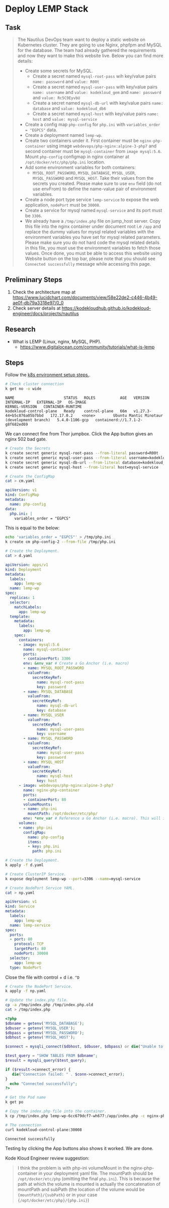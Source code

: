 # Deploy LEMP Stack

## Task

> The Nautilus DevOps team want to deploy a static website on Kubernetes cluster. They are going to use Nginx, phpfpm and MySQL for the database. The team had already gathered the requirements and now they want to make this website live. Below you can find more details:
>
> * Create some secrets for MySQL.
>   * Create a secret named `mysql-root-pass` wih key/value pairs `name: password` and `value: R00t`
>   * Create a secret named `mysql-user-pass` with key/value pairs `name: username` and `value: kodekloud_gem` and `name: password` and `value: Rc5C9EyvbU`
>   * Create a secret named `mysql-db-url` with key/value pairs `name: database` and `value: kodekloud_db6`
>   * Create a secret named `mysql-host` with key/value pairs `name: host` and `value: mysql-service`
> * Create a config map `php-config` for `php.ini` with `variables_order = "EGPCS"` data.
> * Create a deployment named `lemp-wp`.
> * Create two containers under it. First container must be `nginx-php-container` using image `webdevops/php-nginx:alpine-3-php7` and second container must be `mysql-container` from `image mysql:5.6`. Mount `php-config` configmap in nginx container at `/opt/docker/etc/php/php.ini` location.
> * Add some environment variables for both containers:
>   * `MYSQL_ROOT_PASSWORD`, `MYSQL_DATABASE`, `MYSQL_USER`, `MYSQL_PASSWORD` and `MYSQL_HOST`. Take their values from the secrets you created. Please make sure to use `env` field (do not use envFrom) to define the name-value pair of environment variables.
> * Create a node port type service `lemp-service` to expose the web application, `nodePort` must be `30008`.
> * Create a service for mysql named `mysql-service` and its port must be `3306`.
> * We already have a `/tmp/index.php` file on jump_host server. Copy this file into the nginx container under document root i.e `/app` and replace the dummy values for mysql related variables with the environment variables you have set for mysql related parameters. Please make sure you do not hard code the mysql related details in this file, you must use the environment variables to fetch those values.
> Once done, you must be able to access this website using Website button on the top bar, please note that you should see `Connected successfully` message while accessing this page.

## Preliminary Steps

1. Check the architecture map at <https://www.lucidchart.com/documents/view/58e22de2-c446-4b49-ae0f-db79a3318e97/0_0>
2. Check server details at <https://kodekloudhub.github.io/kodekloud-engineer/docs/projects/nautilus>

## Research

* What is LEMP (Linux, nginx, MySQL, PHP).
  * https://www.digitalocean.com/community/tutorials/what-is-lemp

## Steps

Follow the [k8s environment setup steps.](setup-k8s-env.md).

```bash
# Check cluster connection
k get no -o wide
```

```
NAME                      STATUS   ROLES           AGE   VERSION                     INTERNAL-IP   EXTERNAL-IP   OS-IMAGE                                      KERNEL-VERSION   CONTAINER-RUNTIME
kodekloud-control-plane   Ready    control-plane   66m   v1.27.3-44+b5c876a05b7bbd   172.17.0.2    <none>        Ubuntu Mantic Minotaur (development branch)   5.4.0-1106-gcp   containerd://1.7.1-2-g8f682ed69
```

We can connect fine from Thor jumpbox. Click the App button gives an nginx 502 bad gate.

```bash
# Create the Secrets
k create secret generic mysql-root-pass --from-literal password=R00t
k create secret generic mysql-user-pass --from-literal username=kodekloud_gem --from-literal password=Rc5C9EyvbU
k create secret generic mysql-db-url --from-literal database=kodekloud_db6
k create secret generic mysql-host --from-literal host=mysql-service

# Create the ConfigMap
cat > cm.yaml
```


```yaml
apiVersion: v1
kind: ConfigMap
metadata:
  name: php-config
data:
  php.ini: |
    variables_order = "EGPCS"
```

This is equal to the below:

```bash
echo 'variables_order = "EGPCS"' > /tmp/php.ini
k create cm php-config-2 --from-file /tmp/php.ini

# Create the Deployment.
cat > d.yaml
```

```yaml
apiVersion: apps/v1
kind: Deployment
metadata:
  labels:
    app: lemp-wp
  name: lemp-wp
spec:
  replicas: 1
  selector:
    matchLabels:
      app: lemp-wp
  template:
    metadata:
      labels:
        app: lemp-wp
    spec:
      containers:
      - image: mysql:5.6
        name: mysql-container
        ports:
        - containerPort: 3306
        env: &env_var # Create a Go Anchor (i.e. macro)
        - name: MYSQL_ROOT_PASSWORD
          valueFrom:
            secretKeyRef:
              name: mysql-root-pass
              key: password
        - name: MYSQL_DATABASE
          valueFrom:
            secretKeyRef:
              name: mysql-db-url
              key: database
        - name: MYSQL_USER
          valueFrom:
            secretKeyRef:
              name: mysql-user-pass
              key: username
        - name: MYSQL_PASSWORD
          valueFrom:
            secretKeyRef:
              name: mysql-user-pass
              key: password
        - name: MYSQL_HOST
          valueFrom:
            secretKeyRef:
              name: mysql-host
              key: host
      - image: webdevops/php-nginx:alpine-3-php7
        name: nginx-php-container
        ports:
        - containerPort: 80
        volumeMounts:
        - name: php-ini
          mountPath: /opt/docker/etc/php/
        env: *env_var # Reference a Go Anchor (i.e. macro). This will inject everything inside of of the Anchor here.
      volumes:
      - name: php-ini
        configMap:
          name: php-config
          items:
          - key: php.ini
            path: php.ini

```

```bash
# Create the Deployment.
k apply -f d.yaml

# Create ClusterIP Service.
k expose deployment lemp-wp --port=3306 --name=mysql-service

# Create NodePort Service YAML.
cat > np.yaml
```

```yaml
apiVersion: v1
kind: Service
metadata:
  labels:
    app: lemp-wp
  name: lemp-service
spec:
  ports:
  - port: 80
    protocol: TCP
    targetPort: 80
    nodePort: 30008
  selector:
    app: lemp-wp
  type: NodePort
```

Close the file with control + d i.e. `^D`

```bash
# Create the NodePort Service.
k apply -f np.yaml

# Update the index.php file.
cp -a /tmp/index.php /tmp/index.php.old
cat > /tmp/index.php
```

```php
<?php
$dbname = getenv('MYSQL_DATABASE');
$dbuser = getenv('MYSQL_USER');
$dbpass = getenv('MYSQL_PASSWORD');
$dbhost = getenv('MYSQL_HOST');

$connect = mysqli_connect($dbhost, $dbuser, $dbpass) or die("Unable to Connect to '$dbhost'");

$test_query = "SHOW TABLES FROM $dbname";
$result = mysqli_query($test_query);

if ($result->connect_error) {
   die("Connection failed: " . $conn->connect_error);
}
  echo "Connected successfully";
?>
```

```bash
# Get the Pod name
k get po

# Copy the index.php file into the container.
k cp /tmp/index.php lemp-wp-6cc679dcf7-wh677:/app/index.php -c nginx-php-container

# The connection
curl kodekloud-control-plane:30008
```

```
Connected successfully
```

Testing by clicking the App buttons also shows it worked. We are done.

Kode Kloud Engineer review suggestion:

> I think the problem is with php-ini volumeMount in the nginx-php-container in your deployment yaml file. The mountPath should be `/opt/docker/etc/php` (omitting the final `php.ini`). This is because the path at which the volume is mounted is actually the concatenation of mountPath and subPath (the location of the volume would be `{mountPath}/{subPath}` or in your case `{/opt/docker/etc/php}/{php.ini}`)